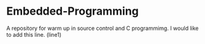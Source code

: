 # Embedded-Programming
A repository for  warm up in source control and C programmimg.
I would like to add this line. (line1)

